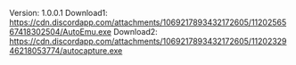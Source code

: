 Version: 1.0.0.1
Download1: https://cdn.discordapp.com/attachments/1069217893432172605/1120256567418302504/AutoEmu.exe
Download2: https://cdn.discordapp.com/attachments/1069217893432172605/1120232946218053774/autocapture.exe
